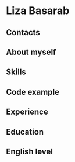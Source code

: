 # Liza Basarab
## Contacts
## About myself
## Skills
## Code example
## Experience
## Education
## English level  
